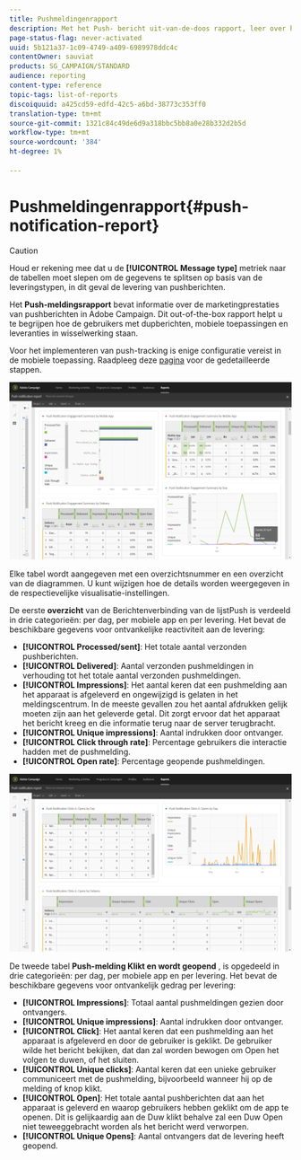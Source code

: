 ```yaml
---
title: Pushmeldingenrapport
description: Met het Push- bericht uit-van-de-doos rapport, leer over het succes van uw dupberichten.
page-status-flag: never-activated
uuid: 5b121a37-1c09-4749-a409-6989978ddc4c
contentOwner: sauviat
products: SG_CAMPAIGN/STANDARD
audience: reporting
content-type: reference
topic-tags: list-of-reports
discoiquuid: a425cd59-edfd-42c5-a6bd-38773c353ff0
translation-type: tm+mt
source-git-commit: 1321c84c49de6d9a318bbc5bb8a0e28b332d2b5d
workflow-type: tm+mt
source-wordcount: '384'
ht-degree: 1%

---
```



# Pushmeldingenrapport{#push-notification-report}

>[!CAUTION]
>
>Houd er rekening mee dat u de **[!UICONTROL Message type]** metriek naar de tabellen moet slepen om de gegevens te splitsen op basis van de leveringstypen, in dit geval de levering van pushberichten.

Het **Push-meldingsrapport** bevat informatie over de marketingprestaties van pushberichten in Adobe Campaign. Dit out-of-the-box rapport helpt u te begrijpen hoe de gebruikers met dupberichten, mobiele toepassingen en leveranties in wisselwerking staan.

Voor het implementeren van push-tracking is enige configuratie vereist in de mobiele toepassing. Raadpleeg deze [pagina](../../administration/using/push-tracking.md) voor de gedetailleerde stappen.

![](assets/dynamic_report_push.png)

Elke tabel wordt aangegeven met een overzichtsnummer en een overzicht van de diagrammen. U kunt wijzigen hoe de details worden weergegeven in de respectievelijke visualisatie-instellingen.

De eerste **overzicht** van de Berichtenverbinding van de lijstPush is verdeeld in drie categorieën: per dag, per mobiele app en per levering. Het bevat de beschikbare gegevens voor ontvankelijke reactiviteit aan de levering:

* **[!UICONTROL Processed/sent]**: Het totale aantal verzonden pushberichten.
* **[!UICONTROL Delivered]**: Aantal verzonden pushmeldingen in verhouding tot het totale aantal verzonden pushmeldingen.
* **[!UICONTROL Impressions]**: Het aantal keren dat een pushmelding aan het apparaat is afgeleverd en ongewijzigd is gelaten in het meldingscentrum. In de meeste gevallen zou het aantal afdrukken gelijk moeten zijn aan het geleverde getal. Dit zorgt ervoor dat het apparaat het bericht kreeg en die informatie terug naar de server terugbracht.
* **[!UICONTROL Unique impressions]**: Aantal indrukken door ontvanger.
* **[!UICONTROL Click through rate]**: Percentage gebruikers die interactie hadden met de pushmelding.
* **[!UICONTROL Open rate]**: Percentage geopende pushmeldingen.

![](assets/dynamic_report_push_2.png)

De tweede tabel **Push-melding Klikt en wordt geopend** , is opgedeeld in drie categorieën: per dag, per mobiele app en per levering. Het bevat de beschikbare gegevens voor ontvankelijk gedrag per levering:

* **[!UICONTROL Impressions]**: Totaal aantal pushmeldingen gezien door ontvangers.
* **[!UICONTROL Unique impressions]**: Aantal indrukken door ontvanger.
* **[!UICONTROL Click]**: Het aantal keren dat een pushmelding aan het apparaat is afgeleverd en door de gebruiker is geklikt. De gebruiker wilde het bericht bekijken, dat dan zal worden bewogen om Open het volgen te duwen, of het sluiten.
* **[!UICONTROL Unique clicks]**: Aantal keren dat een unieke gebruiker communiceert met de pushmelding, bijvoorbeeld wanneer hij op de melding of knop klikt.
* **[!UICONTROL Open]**: Het totale aantal pushberichten dat aan het apparaat is geleverd en waarop gebruikers hebben geklikt om de app te openen. Dit is gelijkaardig aan de Duw klikt behalve zal een Duw Open niet teweeggebracht worden als het bericht werd verworpen.
* **[!UICONTROL Unique Opens]**: Aantal ontvangers dat de levering heeft geopend.

